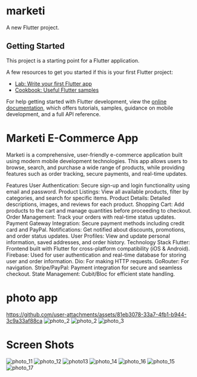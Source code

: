 # marketi

A new Flutter project.

## Getting Started

This project is a starting point for a Flutter application.

A few resources to get you started if this is your first Flutter project:

- [Lab: Write your first Flutter app](https://docs.flutter.dev/get-started/codelab)
- [Cookbook: Useful Flutter samples](https://docs.flutter.dev/cookbook)

For help getting started with Flutter development, view the
[online documentation](https://docs.flutter.dev/), which offers tutorials,
samples, guidance on mobile development, and a full API reference.

# Marketi E-Commerce App
Marketi is a comprehensive, user-friendly e-commerce application built using modern mobile development technologies. This app allows users to browse, search, and purchase a wide range of products, while providing features such as order tracking, secure payments, and real-time updates.

Features
User Authentication: Secure sign-up and login functionality using email and password.
Product Listings: View all available products, filter by categories, and search for specific items.
Product Details: Detailed descriptions, images, and reviews for each product.
Shopping Cart: Add products to the cart and manage quantities before proceeding to checkout.
Order Management: Track your orders with real-time status updates.
Payment Gateway Integration: Secure payment methods including credit card and PayPal.
Notifications: Get notified about discounts, promotions, and order status updates.
User Profiles: View and update personal information, saved addresses, and order history.
Technology Stack
Flutter: Frontend built with Flutter for cross-platform compatibility (iOS & Android).
Firebase: Used for user authentication and real-time database for storing user and order information.
Dio: For making HTTP requests.
GoRouter: For navigation.
Stripe/PayPal: Payment integration for secure and seamless checkout.
State Management: Cubit/Bloc for efficient state handling.
# photo app

https://github.com/user-attachments/assets/81eb3078-33a7-4fb1-b944-3c9a33af88ca
![photo_2](https://github.com/user-attachments/assets/89857343-1bc6-4d96-8486-73e14db7f0b2)
![photo_2](https://github.com/user-attachments/assets/9c999ca9-ef71-4768-b234-e238c969ecab)
![photo_3](https://github.com/user-attachments/assets/5784c848-08c2-4ad5-8792-7060d1ebbd84)

# Screen Shots
![photo_11](https://github.com/user-attachments/assets/82496033-e1a4-4f5d-931e-200928d49e81)
![photo_12](https://github.com/user-attachments/assets/30ba8c44-71cd-4f25-8fd3-3847dbd96159)
![photo13](https://github.com/user-attachments/assets/f91333a6-241b-4739-ab7b-1f033379937c)
![photo_14](https://github.com/user-attachments/assets/a20214b3-d22f-4032-abc5-164ae2242e2c)
![photo_16](https://github.com/user-attachments/assets/54f17b0b-2d71-4b02-9173-2291ac9213c6)
![photo_15](https://github.com/user-attachments/assets/d8d8df13-644e-4789-b02d-be72093e601b)
![photo_17](https://github.com/user-attachments/assets/36662159-d6c6-4bf5-8468-835d65e82a0d)






